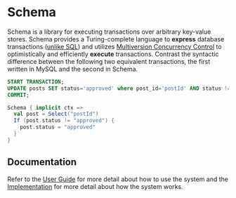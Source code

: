 # Schema
Schema is a library for executing transactions over arbitrary key-value stores. Schema provides a Turing-complete language to **express** database transactions ([unlike SQL](http://stackoverflow.com/a/900062/1447029)) and utilizes [Multiversion Concurrency Control](https://en.wikipedia.org/wiki/Multiversion_concurrency_control) to optimistically and efficiently **execute** transactions. Contrast the syntactic difference between the following two equivalent transactions, the first written in MySQL and the second in Schema. 

```sql
START TRANSACTION;
UPDATE posts SET status='approved' where post_id='postId' AND status != 'approved';
COMMIT;
```

```scala
Schema { implicit ctx =>
  val post = Select("postId")
  If (post.status != "approved") {
    post.status = "approved"
  }
}
```

## Documentation
Refer to the [User Guide](https://github.com/ashwin153/schema/wiki/User-Guide) for more detail about how to use the system and the [Implementation](https://github.com/ashwin153/schema/wiki/Implementation) for more detail about how the system works.
